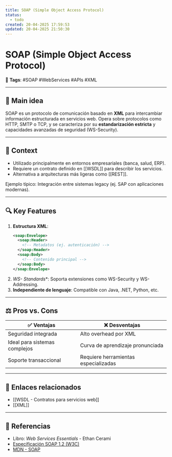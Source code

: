 ```yaml
---
title: SOAP (Simple Object Access Protocol)
status:
  - todo
created: 20-04-2025 17:59:53
updated: 20-04-2025 21:50:30
---
```


# SOAP (Simple Object Access Protocol)

🔖 **Tags**: #SOAP #WebServices #APIs #XML 

---

## 🧠 Main idea

SOAP es un protocolo de comunicación basado en **XML** para intercambiar información estructurada en servicios web. Opera sobre protocolos como HTTP, SMTP o TCP, y se caracteriza por su **estandarización estricta** y capacidades avanzadas de seguridad (WS-Security).

---

## 🧩 Context

- Utilizado principalmente en entornos empresariales (banca, salud, ERP).
- Requiere un contrato definido en [[WSDL]] para describir los servicios.
- Alternativa a arquitecturas más ligeras como [[REST]].

Ejemplo típico: Integración entre sistemas legacy (ej. SAP con aplicaciones modernas).

---

## 🔍 Key Features

1. **Estructura XML**:
   ```xml
   <soap:Envelope>
     <soap:Header>
       <!-- Metadatos (ej. autenticación) -->
     </soap:Header>
     <soap:Body>
       <!-- Contenido principal -->
     </soap:Body>
   </soap:Envelope>
   ```
2. **WS-* Standards**: Soporta extensiones como WS-Security y WS-Addressing.
3. **Independiente de lenguaje**: Compatible con Java, .NET, Python, etc.

---

## ⚖️ Pros vs. Cons

| ✅ Ventajas | ❌ Desventajas |
|-------------|---------------|
| Seguridad integrada | Alto overhead por XML |
| Ideal para sistemas complejos | Curva de aprendizaje pronunciada |
| Soporte transaccional | Requiere herramientas especializadas |

---

## 🔗 Enlaces relacionados

- [[WSDL - Contratos para servicios web]]
- [[XML]]

---

## 📘 Referencias

- Libro: *Web Services Essentials* - Ethan Cerami  
- [Especificación SOAP 1.2 (W3C)](https://www.w3.org/TR/soap12/)  
- [MDN - SOAP](https://developer.mozilla.org/es/docs/Web/API/SOAP_API)  